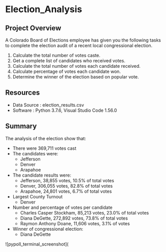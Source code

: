 # Election_Analysis

## Project Overview
A Colorado Board of Elections employee has given you the following tasks to complete the election audit of a recent local congressional election.

1. Calculate the total number of votes caste.
2. Get a complete list of candidates who received votes.
3. Calculate the total number of votes each candidate received.
4. Calculate percentage of votes each candidate won.
5. Determine the winner of the election based on popular vote.

## Resources
- Data Source : election_results.csv
- Software : Python 3.7.6, Visual Studio Code 1.56.0

## Summary
The analysis of the election show that:
- There were 369,711 votes cast
- The candidates were:
    - Jefferson
    - Denver
    - Arapahoe
 - The candidate results were:
    - Jefferson, 38,855 votes, 10.5% of total votes
    - Denver, 306,055 votes, 82.8% of total votes
    - Arapahoe, 24,801 votes, 6.7% of total votes 
 - Largest County Turnout
    - Denver
 - Number and percentage of votes per candidate
    - Charles Casper Stockham, 85,213 votes, 23.0% of total votes
    - Diana DeGette, 272,892 votes, 73.8% of total votes
    - Raymon Anthony Doane, 11,606 votes, 3.1% of votes
 - Winner of congressional election:
    - Diana DeGette

![pypoll_terminal_screenshot](

